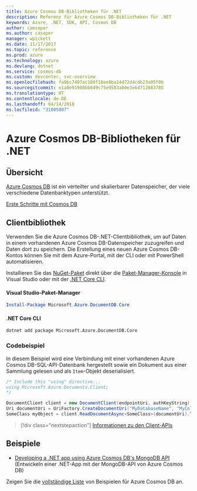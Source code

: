 ```yaml
---
title: Azure Cosmos DB-Bibliotheken für .NET
description: Referenz für Azure Cosmos DB-Bibliotheken für .NET
keywords: Azure, .NET, SDK, API, Cosmos DB
author: camsoper
ms.author: casoper
manager: wpickett
ms.date: 11/17/2017
ms.topic: reference
ms.prod: azure
ms.technology: azure
ms.devlang: dotnet
ms.service: cosmos-db
ms.custom: devcenter, svc-overview
ms.openlocfilehash: fa9bc7497ac189f18ee0ba14d72d4cdb23a05f0b
ms.sourcegitcommit: e1a0e91988bb849c75e9583a80e3e6d712083785
ms.translationtype: HT
ms.contentlocale: de-DE
ms.lasthandoff: 04/14/2018
ms.locfileid: "31005807"
---
```

# <a name="azure-cosmos-db-libraries-for-net"></a>Azure Cosmos DB-Bibliotheken für .NET

## <a name="overview"></a>Übersicht

[Azure Cosmos DB](https://docs.microsoft.com/azure/cosmos-db/introduction) ist ein verteilter und skalierbarer Datenspeicher, der viele verschiedene Datenbanktypen unterstützt.

[Erste Schritte mit Cosmos DB](https://docs.microsoft.com/azure/cosmos-db/create-sql-api-dotnet)

## <a name="client-library"></a>Clientbibliothek

Verwenden Sie die Azure Cosmos DB-.NET-Clientbibliothek, um auf Daten in einem vorhandenen Azure Cosmos DB-Datenspeicher zuzugreifen und Daten dort zu speichern.  Die Erstellung eines neuen Azure Cosmos DB-Kontos können Sie mit dem Azure-Portal, mit der CLI oder mit PowerShell automatisieren.

Installieren Sie das [NuGet-Paket](https://www.nuget.org/packages/Microsoft.Azure.DocumentDB.Core) direkt über die [Paket-Manager-Konsole][PackageManager] in Visual Studio oder mit der [.NET Core CLI][DotNetCLI].

#### <a name="visual-studio-package-manager"></a>Visual Studio-Paket-Manager

```powershell
Install-Package Microsoft.Azure.DocumentDB.Core
```

#### <a name="net-core-cli"></a>.NET Core CLI

```bash
dotnet add package Microsoft.Azure.DocumentDB.Core
```

### <a name="code-example"></a>Codebeispiel

In diesem Beispiel wird eine Verbindung mit einer vorhandenen Azure Cosmos DB-SQL-API-Datenbank hergestellt sowie ein Dokument aus einer Sammlung gelesen und als `Item`-Objekt deserialisiert.   

```csharp
/* Include this "using" directive...
using Microsoft.Azure.Documents.Client;
*/

DocumentClient client = new DocumentClient(endpointUri, authKeyString);
Uri documentUri = UriFactory.CreateDocumentUri("MyDatabaseName", "MyCollectionName", "DocumentId");
SomeClass myObject = client.ReadDocumentAsync<SomeClass>(documentUri).ToString()).Result;
```

> [!div class="nextstepaction"]
> [Informationen zu den Client-APIs](/dotnet/api/overview/azure/cosmosdb/client)

## <a name="samples"></a>Beispiele

* [Developing a .NET app using Azure Cosmos DB's MongoDB API](https://azure.microsoft.com/resources/samples/azure-cosmos-db-mongodb-dotnet-getting-started/) (Entwickeln einer .NET-App mit der MongoDB-API von Azure Cosmos DB)

Zeigen Sie die [vollständige Liste](https://azure.microsoft.com/resources/samples/?platform=dotnet&term=cosmosdb) von Beispielen für Azure Cosmos DB an.

[PackageManager]: https://docs.microsoft.com/nuget/tools/package-manager-console
[DotNetCLI]: https://docs.microsoft.com/dotnet/core/tools/dotnet-add-package
